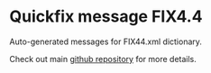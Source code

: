 # Quickfix message FIX4.4

Auto-generated messages for FIX44.xml dictionary.

Check out main [github repository](https://github.com/arthurlm/quickfix-rs/) for more details.
